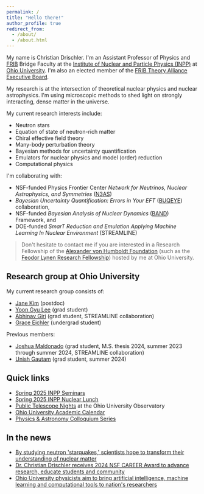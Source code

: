 ```yaml
---
permalink: /
title: "Hello there!"
author_profile: true
redirect_from: 
  - /about/
  - /about.html
---
```


My name is Christian Drischler. I'm an Assistant Professor of Physics and [FRIB](https://frib.msu.edu/) Bridge Faculty at the [Institute of Nuclear and Particle Physics (INPP)](https://inpp.ohio.edu/~inpp/) at [Ohio University](https://www.ohio.edu/). I'm also an elected member of the [FRIB Theory Alliance Executive Board](https://www.fribtheoryalliance.org/content/executive_board.php). 

My research is at the intersection of theoretical nuclear physics and nuclear astrophysics. I'm using microscopic methods to shed light on strongly interacting, dense matter in the universe.

My current research interests include:
* Neutron stars
* Equation of state of neutron-rich matter
* Chiral effective field theory
* Many-body perturbation theory
* Bayesian methods for uncertainty quantification
* Emulators for nuclear physics and model (order) reduction
* Computational physics

I'm collaborating with:
* NSF-funded Physics Frontier Center _Network for Neutrinos, Nuclear Astrophysics, and Symmetries_ ([N3AS](https://n3as.berkeley.edu/))
* _Bayesian Uncertainty Quantification: Errors in Your EFT_ ([BUQEYE](https://buqeye.github.io/)) collaboration,
* NSF-funded _Bayesian Analysis of Nuclear Dynamics_ ([BAND](https://bandframework.github.io/)) Framework, and
* DOE-funded _SmarT Reduction and Emulation Applying Machine Learning In Nuclear Environment_ (STREAMLINE)

> Don't hesitate to contact me if you are interested in a Research Fellowship of the [Alexander von Humboldt Foundation](https://www.humboldt-foundation.de/en/) (such as the [Feodor Lynen Research Fellowship](https://www.humboldt-foundation.de/en/apply/sponsorship-programmes/feodor-lynen-research-fellowship)) hosted by me at Ohio University.


## Research group at Ohio University

My current research group consists of:
* [Jane Kim](https://www.ohio.edu/cas/janekim) (postdoc)
* [Yoon Gyu Lee](https://www.ohio.edu/cas/yl518521) (grad student)
* [Abhinav Giri](https://www.ohio.edu/cas/ag086822) (grad student, STREAMLINE collaboration)
* [Grace Eichler](https://www.linkedin.com/in/grace-eichler-b87a772b4) (undergrad student)

Previous members:
* [Joshua Maldonado](https://www.ohio.edu/cas/jm998521) (grad student, M.S. thesis 2024, summer 2023 through summer 2024, STREAMLINE collaboration)
* [Unish Gautam](https://www.ohio.edu/cas/ug783023) (grad student, summer 2024)

## Quick links

* [Spring 2025 INPP Seminars](https://inpp.ohio.edu/~inpp/seminars.html)
* [Spring 2025 INPP Nuclear Lunch](https://inpp.ohio.edu/~inpp/nuclear_lunch/nuclear_lunch.html)
* [Public Telescope Nights](https://www.ohio.edu/cas/physics-astronomy/research/facilities-labs/observatory/public-telescope-nights) at the Ohio University Observatory
* [Ohio University Academic Calendar](https://www.ohio.edu/registrar/academic-calendar)
* [Physics & Astronomy Colloquium Series](https://www.ohio.edu/cas/physics-astronomy/news-events/colloquium-series)

## In the news

* [By studying neutron 'starquakes,' scientists hope to transform their understanding of nuclear matter](https://phys.org/news/2025-02-neutron-starquakes-scientists-nuclear.html)
* [Dr. Christian Drischler receives 2024 NSF CAREER Award to advance research, educate students and community](https://www.ohio.edu/news/2024/09/dr-christian-drischler-receives-2024-nsf-career-award-advance-research-educate)
* [Ohio University physicists aim to bring artificial intelligence, machine learning and computational tools to nation's researchers](https://www.ohio.edu/news/2023/09/ohio-university-physicists-aim-bring-artificial-intelligence-machine-learning)
